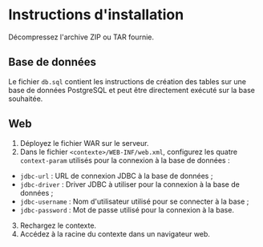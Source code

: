 # Instructions d'installation

Décompressez l'archive ZIP ou TAR fournie.

## Base de données

Le fichier `db.sql` contient les instructions de création des tables sur une base de données PostgreSQL et peut être directement exécuté sur la base souhaitée.

## Web

1. Déployez le fichier WAR sur le serveur.
2. Dans le fichier `<contexte>/WEB-INF/web.xml`, configurez les quatre `context-param` utilisés pour la connexion à la base de données :
  * `jdbc-url` : URL de connexion JDBC à la base de données ;
  * `jdbc-driver` : Driver JDBC à utiliser pour la connexion à la base de données ;
  * `jdbc-username` : Nom d'utilisateur utilisé pour se connecter à la base ;
  * `jdbc-password` : Mot de passe utilisé pour la connexion à la base.
3. Rechargez le contexte.
4. Accédez à la racine du contexte dans un navigateur web.
